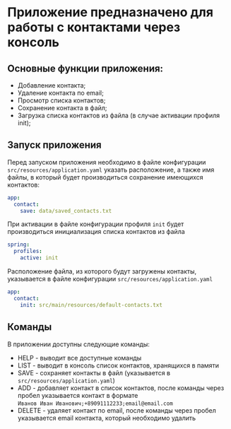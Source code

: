 # Приложение предназначено для работы с контактами через консоль

## Основные функции приложения:
* Добавление контакта;
* Удаление контакта по email;
* Просмотр списка контактов;
* Сохранение контакта в файл;
* Загрузка списка контактов из файла (в случае активации профиля init);

## Запуск приложения
Перед запуском приложения необходимо в файле конфигурации `src/resources/application.yaml` указать расположение, 
а также имя файлы, в который будет производиться сохранение имеющихся контактов:
```yaml
app:
  contact:
    save: data/saved_contacts.txt
```
При активации в файле конфигурации профиля `init` будет производиться инициализация списка контактов из файла
```yaml
spring:
  profiles:
    active: init
```
Расположение файла, из которого будут загружены контакты, указывается в файле конфигурации `src/resources/application.yaml`
```yaml
app:
  contact:
    init: src/main/resources/default-contacts.txt
```

## Команды
В приложении доступны следующие команды:
* HELP - выводит все доступные команды
* LIST - выводит в консоль список контактов, хранящихся в памяти
* SAVE - сохраняет контакты в файл (указывается в `src/resources/application.yaml`)
* ADD - добавляет контакт в список контактов, после команды через пробел указывается контакт в формате  
`Иванов Иван Иванович;+89091112233;email@email.com`
* DELETE - удаляет контакт по email, после команды через пробел указывается email контакта, который необходимо удалить
